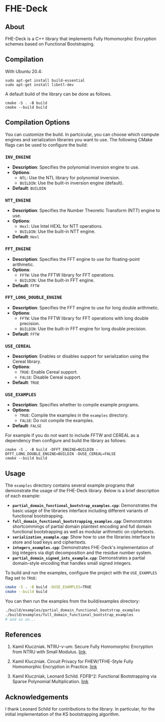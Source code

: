 FHE-Deck
=======

About
-----------

FHE-Deck is a C++ library that implements Fully Homomorphic Encryption schemes based on Functional Bootstraping.


Compilation
-----------

With Ubuntu 20.4:

```
sudo apt-get install build-essential
sudo apt-get install libntl-dev 
```
 
A default build of the library can be done as follows.
```
cmake -S . -B build
cmake --build build
```

## Compilation Options

You can customize the build. In partcicular, you can choose which compute engines and serialization libraries you want to use.
The following CMake flags can be used to configure the build:

### `INV_ENGINE`
- **Description**: Specifies the polynomial inversion engine to use.
- **Options**:
  - `NTL`: Use the NTL library for polynomial inversion.
  - `BUILDIN`: Use the built-in inversion engine (default).
- **Default**: `BUILDIN`

### `NTT_ENGINE`
- **Description**: Specifies the Number Theoretic Transform (NTT) engine to use.
- **Options**:
  - `Hexl`: Use Intel HEXL for NTT operations.
  - `BUILDIN`: Use the built-in NTT engine.
- **Default**: `Hexl`

### `FFT_ENGINE`
- **Description**: Specifies the FFT engine to use for floating-point arithmetic.
- **Options**:
  - `FFTW`: Use the FFTW library for FFT operations.
  - `BUILDIN`: Use the built-in FFT engine.
- **Default**: `FFTW`

### `FFT_LONG_DOUBLE_ENGINE`
- **Description**: Specifies the FFT engine to use for long double arithmetic.
- **Options**:
  - `FFTW`: Use the FFTW library for FFT operations with long double precision.
  - `BUILDIN`: Use the built-in FFT engine for long double precision.
- **Default**: `FFTW`

### `USE_CEREAL`
- **Description**: Enables or disables support for serialization using the Cereal library.
- **Options**:
  - `TRUE`: Enable Cereal support.
  - `FALSE`: Disable Cereal support.
- **Default**: `TRUE`

### `USE_EXAMPLES`
- **Description**: Specifies whether to compile example programs.
- **Options**:
  - `TRUE`: Compile the examples in the `examples` directory.
  - `FALSE`: Do not compile the examples.
- **Default**: `FALSE`


For example if you do not want to include FFTW and CEREAL as a dependency then configure and build the library as follows:
```
cmake -S . -B build -DFFT_ENGINE=BUILDIN -DFFT_LONG_DOUBLE_ENGINE=BUILDIN -DUSE_CEREAL=FALSE
cmake --build build
```



Usage
-----------

The `examples` directory contains several example programs that demonstrate the usage of the FHE-Deck library. Below is a brief description of each example:

- **`partial_domain_functional_bootstrap_examples.cpp`**: Demonstrates the basic usage of the libraries interface including different variants of functional bootstrapping.
- **`full_domain_functional_bootstrapping_examples.cpp`**: Demonstrates shortcommings of partial domain plaintext encoding and full domain functional bootstrapping as well as modular arithmetic on ciphertexts. 
- **`serialization_example.cpp`**: Show how to use the libraries interface to store and load keys and ciphertexts.
- **`integers_examples.cpp`**: Demonstrates FHE-Deck's implementation of big integers via digit decomposition and the residue number system.
- **`partial_domain_signed_ints_example.cpp`**: Demonstrates a partial domain-style encoding that handles small signed integers. 

To build and run the examples, configure the project with the `USE_EXAMPLES` flag set to `TRUE`:

```bash
cmake -S . -B build -DUSE_EXAMPLES=TRUE
cmake --build build
```

You can then run the examples from the build/examples directory:

```bash
./build/examples/partial_domain_functional_bootstrap_examples
./build/examples/full_domain_functional_bootstrap_examples
# and so on...
```


References
-----------

1. Kamil Kluczniak. NTRU-$\nu$-um: Secure Fully Homomorphic Encryption from NTRU with Small Modulus. [link](https://eprint.iacr.org/2022/089).

2. Kamil Kluczniak. Circuit Privacy for FHEW/TFHE-Style Fully Homomorphic Encryption in Practice. [link](https://eprint.iacr.org/2022/1459)


3. Kamil Kluczniak, Leonard Schild. FDFB^2: Functional Bootstrapping via Sparse Polynomial Multiplication. [link](https://eprint.iacr.org/2024/1376)


Acknowledgements
-----------
I thank Leonard Schild for contributions to the library. In particular, for the initial implementation of the KS bootstrapping algorithm. 